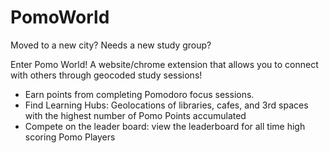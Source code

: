 # PomoWorld
Moved to a new city?
Needs a new study group?

Enter Pomo World!
A website/chrome extension that allows you to connect with others through geocoded study sessions!
* Earn points from completing Pomodoro focus sessions.
* Find Learning Hubs: Geolocations of libraries, cafes, and 3rd spaces with the highest number of Pomo Points accumulated
* Compete on the leader board: view the leaderboard for all time high scoring Pomo Players
